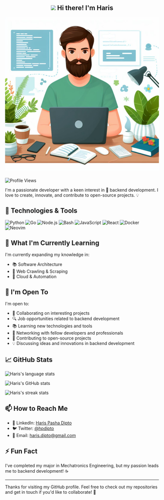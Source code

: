 <h2 align="center"><img src = "https://raw.githubusercontent.com/MartinHeinz/MartinHeinz/master/wave.gif" width = 30px> Hi there! I'm Haris</h2>

<img src="./banner.png" align="center"/>
<h3></h3>

![Profile Views](https://komarev.com/ghpvc/?username=hpdipto&color=blue)

I'm a passionate developer with a keen interest in 🚀 backend development. I love to create, innovate, and contribute to open-source projects. 💡

## 🔧 Technologies & Tools

![Python](https://img.shields.io/badge/-Python-333333?style=flat&logo=python)
![Go](https://img.shields.io/badge/-Go-333333?style=flat&logo=go)
![Node.js](https://img.shields.io/badge/-Node.js-333333?style=flat&logo=node.js)
![Bash](https://img.shields.io/badge/-Bash-333333?style=flat&logo=gnu-bash)
![JavaScript](https://img.shields.io/badge/-JavaScript-333333?style=flat&logo=javascript)
![React](https://img.shields.io/badge/-React-333333?style=flat&logo=react)
![Docker](https://img.shields.io/badge/-Docker-333333?style=flat&logo=docker)
![Neovim](https://img.shields.io/badge/-Neovim-333333?style=flat&logo=neovim)

<!-- ## 🛠️ Projects

Here are a few projects I've been working on:

-   **[Project 1](https://github.com/yourusername/project1):** 📝 A brief description of what this project does and its purpose.
-   **[Project 2](https://github.com/yourusername/project2):** 🌟 A brief description of what this project does and its purpose.
-   **[Project 3](https://github.com/yourusername/project3):** 🔍 A brief description of what this project does and its purpose. -->

## 🌱 What I'm Currently Learning

I'm currently expanding my knowledge in:

-   📚 Software Architecture
-   🧠 Web Crawling & Scraping
-   🚀 Cloud & Automation

## 🌟 I'm Open To

I'm open to:

-   💼 Collaborating on interesting projects
-   🔍 Job opportunities related to backend development
-   📚 Learning new technologies and tools
-   🤝 Networking with fellow developers and professionals
-   🚀 Contributing to open-source projects
-   💡 Discussing ideas and innovations in backend development

## 📈 GitHub Stats

![Haris's language stats](https://github-readme-stats.vercel.app/api/top-langs?username=hpdipto&langs_count=10&show_icons=true&locale=en&layout=compact&theme=catppuccin_latte)

![Haris's GitHub stats](https://github-readme-stats.vercel.app/api?username=hpdipto&show_icons=true&theme=catppuccin_latte)

![Haris's streak stats](https://github-readme-streak-stats.herokuapp.com/?user=hpdipto&theme=catppuccin_latte)

## 📫 How to Reach Me

-   💼 LinkedIn: [Haris Pasha Dipto](https://linkedin.com/in/hpdipto)
-   🐦 Twitter: [@hpdipto](https://twitter.com/hpdipto)
-   📧 Email: [haris.dipto@gmail.com](mailto:haris.dipto@gmail.com)

## ⚡ Fun Fact

I've completed my major in Mechatronics Engineering, but my passion leads me to backend development! ☕

---

Thanks for visiting my GitHub profile. Feel free to check out my repositories and get in touch if you'd like to collaborate! 🤝

